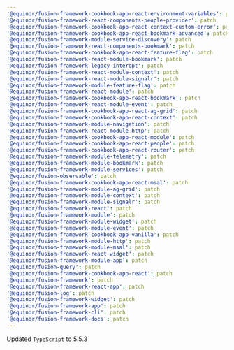 ```yaml
---
'@equinor/fusion-framework-cookbook-app-react-environment-variables': patch
'@equinor/fusion-framework-react-components-people-provider': patch
'@equinor/fusion-framework-cookbook-app-react-context-custom-error': patch
'@equinor/fusion-framework-cookbook-app-react-bookmark-advanced': patch
'@equinor/fusion-framework-module-service-discovery': patch
'@equinor/fusion-framework-react-components-bookmark': patch
'@equinor/fusion-framework-cookbook-app-react-feature-flag': patch
'@equinor/fusion-framework-react-module-bookmark': patch
'@equinor/fusion-framework-legacy-interopt': patch
'@equinor/fusion-framework-react-module-context': patch
'@equinor/fusion-framework-react-module-signalr': patch
'@equinor/fusion-framework-module-feature-flag': patch
'@equinor/fusion-framework-react-module': patch
'@equinor/fusion-framework-cookbook-app-react-bookmark': patch
'@equinor/fusion-framework-react-module-event': patch
'@equinor/fusion-framework-cookbook-app-react-ag-grid': patch
'@equinor/fusion-framework-cookbook-app-react-context': patch
'@equinor/fusion-framework-module-navigation': patch
'@equinor/fusion-framework-react-module-http': patch
'@equinor/fusion-framework-cookbook-app-react-module': patch
'@equinor/fusion-framework-cookbook-app-react-people': patch
'@equinor/fusion-framework-cookbook-app-react-router': patch
'@equinor/fusion-framework-module-telemetry': patch
'@equinor/fusion-framework-module-bookmark': patch
'@equinor/fusion-framework-module-services': patch
'@equinor/fusion-observable': patch
'@equinor/fusion-framework-cookbook-app-react-msal': patch
'@equinor/fusion-framework-module-ag-grid': patch
'@equinor/fusion-framework-module-context': patch
'@equinor/fusion-framework-module-signalr': patch
'@equinor/fusion-framework-react': patch
'@equinor/fusion-framework-module': patch
'@equinor/fusion-framework-module-widget': patch
'@equinor/fusion-framework-module-event': patch
'@equinor/fusion-framework-cookbook-app-vanilla': patch
'@equinor/fusion-framework-module-http': patch
'@equinor/fusion-framework-module-msal': patch
'@equinor/fusion-framework-react-widget': patch
'@equinor/fusion-framework-module-app': patch
'@equinor/fusion-query': patch
'@equinor/fusion-framework-cookbook-app-react': patch
'@equinor/fusion-framework': patch
'@equinor/fusion-framework-react-app': patch
'@equinor/fusion-log': patch
'@equinor/fusion-framework-widget': patch
'@equinor/fusion-framework-app': patch
'@equinor/fusion-framework-cli': patch
'@equinor/fusion-framework-docs': patch
---
```


Updated `TypeScript` to 5.5.3

